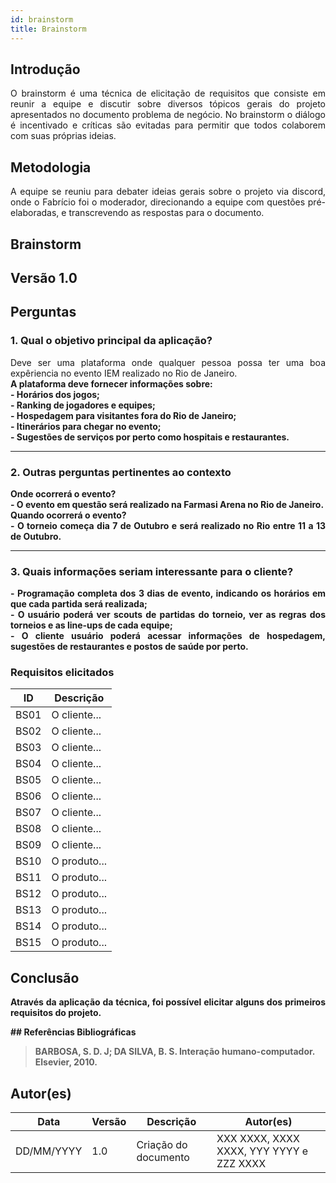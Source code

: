 ```yaml
---
id: brainstorm
title: Brainstorm
---
```

 
## Introdução
<p align = "justify">
O brainstorm é uma técnica de elicitação de requisitos que consiste em reunir a equipe e discutir sobre diversos tópicos gerais do projeto apresentados no documento problema de negócio. No brainstorm o diálogo é incentivado e críticas são evitadas para permitir que todos colaborem com suas próprias ideias.
</p>
 
## Metodologia
<p align = "justify">
A equipe se reuniu para debater ideias gerais sobre o projeto via discord, onde o Fabrício foi o moderador, direcionando a equipe com questões pré-elaboradas, e transcrevendo as respostas para o documento.
</p>
 
## Brainstorm
 
## Versão 1.0
 
## Perguntas
 
### 1. Qual o objetivo principal da aplicação?
 
<p align = "justify">
Deve ser uma plataforma onde qualquer pessoa possa ter uma boa expêriencia no evento IEM realizado no Rio de Janeiro.
<br>
<b>A plataforma deve fornecer informações sobre:<b><br>
 - Horários dos jogos;<br>
 - Ranking de jogadores e equipes;<br>
 - Hospedagem para visitantes fora do Rio de Janeiro; <br>
 - Itinerários para chegar no evento;<br>
 - Sugestões de serviços por perto como hospitais e restaurantes.
</p>
 
---
 
### 2. Outras perguntas pertinentes ao contexto

<p align = "justify">
<b>Onde ocorrerá o evento?</b><br> - O evento em questão será realizado na Farmasi Arena no Rio de Janeiro.
 <br>
<b>Quando ocorrerá o evento?</b><br> - O torneio começa dia 7 de Outubro e será realizado no Rio entre 11 a 13 de Outubro.
</p>

---
 
### 3. Quais informações seriam interessante para o cliente?
<p align = "justify">
   - Programação completa dos 3 dias de evento, indicando os horários em que cada partida será realizada;<br>
   - O usuário poderá ver scouts de partidas do torneio, ver as regras dos torneios e as line-ups de cada equipe;<br>
   - O cliente usuário poderá acessar informações de hospedagem, sugestões de restaurantes e postos de saúde por perto.
</p>
 
### Requisitos elicitados
 
|ID|Descrição|
|----|-------------|
|BS01| O cliente...|
|BS02| O cliente...|
|BS03| O cliente...|
|BS04| O cliente...|
|BS05| O cliente...|
|BS06| O cliente...|
|BS07| O cliente...|
|BS08| O cliente...|
|BS09| O cliente...|
|BS10| O produto...|
|BS11| O produto...|
|BS12| O produto...|
|BS13| O produto...|
|BS14| O produto...|
|BS15| O produto...|
 
## Conclusão
<p align = "justify">
Através da aplicação da técnica, foi possível elicitar alguns dos primeiros requisitos do projeto.
</p>
## Referências Bibliográficas
 
> BARBOSA, S. D. J; DA SILVA, B. S. Interação humano-computador. Elsevier, 2010.
 
 
## Autor(es)
| Data | Versão | Descrição | Autor(es) |
| -- | -- | -- | -- |
| DD/MM/YYYY | 1.0 | Criação do documento | XXX XXXX, XXXX XXXX, YYY YYYY e ZZZ XXXX |
